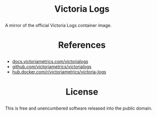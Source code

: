 <!-- This is free and unencumbered software released into the public domain -->

# <p align=center>Victoria Logs

A mirror of the official Victoria Logs container image.

# <p align=center>References

- [docs.victoriametrics.com/victorialogs](https://docs.victoriametrics.com/victorialogs)
- [github.com/victoriametrics/victorialogs](https://github.com/victoriametrics/victorialogs)
- [hub.docker.com/r/victoriametrics/victoria-logs](https://hub.docker.com/r/victoriametrics/victoria-logs)

# <p align=center>License

This is free and unencumbered software released into the public domain.

